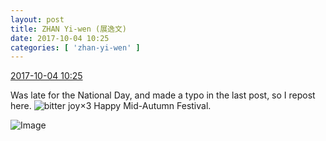 ```yaml
---
layout: post
title: ZHAN Yi-wen (展逸文)
date: 2017-10-04 10:25
categories: [ 'zhan-yi-wen' ]
---
```


<div class="weibo-info">
  <a href="http://weibo.com/6108090526/FoMMv6Lk8">2017-10-04 10:25</a>
</div>

Was late for the National Day, and made a typo in the last post, so I repost here. ![bitter joy](http://img.t.sinajs.cn/t4/appstyle/expression/ext/normal/2c/moren_yunbei_org.png)×3 Happy Mid-Autumn Festival.

<!-- more -->

![Image](http://wx3.sinaimg.cn/mw690/006FmVn8gy1fk604xwly1j30ku0ku41b.jpg)
